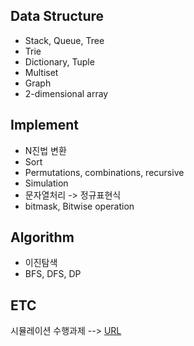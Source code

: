 
Data Structure
--------------
* Stack, Queue, Tree
* Trie
* Dictionary, Tuple
* Multiset
* Graph
* 2-dimensional array

Implement
---------
* N진법 변환
* Sort
* Permutations, combinations, recursive
* Simulation
* 문자열처리 -> 정규표현식
* bitmask, Bitwise operation
 

Algorithm
---------
* 이진탐색
* BFS, DFS, DP

ETC
-----
시뮬레이션 수행과제 --> [URL][id]

[id]: https://github.com/kakao-recruit/2019-blind-2nd-elevator "GoGo Girit"
